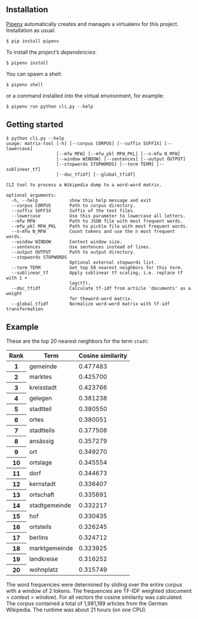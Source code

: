 ## Installation
[Pipenv](https://pipenv.readthedocs.io/en/latest/) automatically creates and manages a virtualenv for this project. Installation as usual:

```
$ pip install pipenv
```

To install the _project’s dependencies_:

```
$ pipenv install
```

You can spawn a shell:

```
$ pipenv shell
```

or a command installed into the virtual environment, for example:

```
$ pipenv run python cli.py --help
```


## Getting started

```
$ python cli.py --help
usage: matrix-tool [-h] [--corpus CORPUS] [--suffix SUFFIX] [--lowercase]
                   [--mfw MFW] [--mfw_pkl MFW_PKL] [--n-mfw N_MFW]
                   [--window WINDOW] [--sentences] [--output OUTPUT]
                   [--stopwords STOPWORDS] [--term TERM] [--sublinear_tf]
                   [--doc_tfidf] [--global_tfidf]

CLI tool to process a Wikipedia dump to a word-word matrix.

optional arguments:
  -h, --help            show this help message and exit
  --corpus CORPUS       Path to corpus directory.
  --suffix SUFFIX       Suffix of the text files.
  --lowercase           Use this parameter to lowercase all letters.
  --mfw MFW             Path to JSON file with most frequent words.
  --mfw_pkl MFW_PKL     Path to pickle file with most frequent words.
  --n-mfw N_MFW         Count tokens and use the n most frequent words.
  --window WINDOW       Context window size.
  --sentences           Use sentences instead of lines.
  --output OUTPUT       Path to output directory.
  --stopwords STOPWORDS
                        Optional external stopwords list.
  --term TERM           Get top 50 nearest neighbors for this term.
  --sublinear_tf        Apply sublinear tf scaling, i.e. replace tf with 1 +
                        log(tf).
  --doc_tfidf           Calculate tf-idf from article 'documents' as a weight
                        for theword-word matrix.
  --global_tfidf        Normalize word-word matrix with tf-idf transformation
```

## Example
These are the top 20 nearest neighbors for the term `stadt`:

<table>
  <thead>
    <tr>
      <th>Rank</th>
      <th>Term</th>
      <th>Cosine similarity</th>
    </tr>
  </thead>
  <tbody>
    <tr>
      <th>1</th>
      <td>gemeinde</td>
      <td>0.477483</td>
    </tr>
    <tr>
      <th>2</th>
      <td>marktes</td>
      <td>0.425700</td>
    </tr>
    <tr>
      <th>3</th>
      <td>kreisstadt</td>
      <td>0.423766</td>
    </tr>
    <tr>
      <th>4</th>
      <td>gelegen</td>
      <td>0.381238</td>
    </tr>
    <tr>
      <th>5</th>
      <td>stadtteil</td>
      <td>0.380550</td>
    </tr>
    <tr>
      <th>6</th>
      <td>ortes</td>
      <td>0.380051</td>
    </tr>
    <tr>
      <th>7</th>
      <td>stadtteils</td>
      <td>0.377508</td>
    </tr>
    <tr>
      <th>8</th>
      <td>ansässig</td>
      <td>0.357279</td>
    </tr>
    <tr>
      <th>9</th>
      <td>ort</td>
      <td>0.349270</td>
    </tr>
    <tr>
      <th>10</th>
      <td>ortslage</td>
      <td>0.345554</td>
    </tr>
    <tr>
      <th>11</th>
      <td>dorf</td>
      <td>0.344673</td>
    </tr>
    <tr>
      <th>12</th>
      <td>kernstadt</td>
      <td>0.336407</td>
    </tr>
    <tr>
      <th>13</th>
      <td>ortschaft</td>
      <td>0.335691</td>
    </tr>
    <tr>
      <th>14</th>
      <td>stadtgemeinde</td>
      <td>0.332217</td>
    </tr>
    <tr>
      <th>15</th>
      <td>hof</td>
      <td>0.330435</td>
    </tr>
    <tr>
      <th>16</th>
      <td>ortsteils</td>
      <td>0.326245</td>
    </tr>
    <tr>
      <th>17</th>
      <td>berlins</td>
      <td>0.324712</td>
    </tr>
    <tr>
      <th>18</th>
      <td>marktgemeinde</td>
      <td>0.323925</td>
    </tr>
    <tr>
      <th>19</th>
      <td>landkreise</td>
      <td>0.316252</td>
    </tr>
    <tr>
      <th>20</th>
      <td>wohnplatz</td>
      <td>0.315749</td>
    </tr>
  </tbody>
</table>

The word frequencies were determined by sliding over the entire corpus with a window of 2 tokens. The frequencies are TF-IDF weighted (document = context = window). For all vectors the cosine similarity was calculated. The corpus contained a total of 1,981,189 articles from the German Wikipedia. The runtime was about 21 hours (on one CPU).
